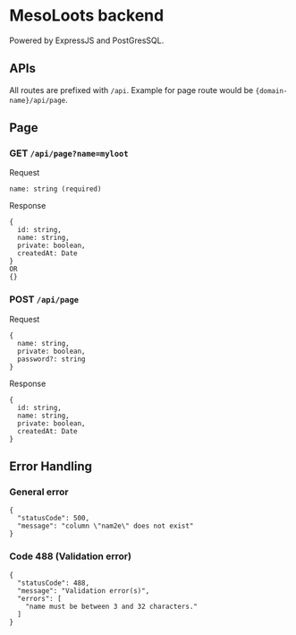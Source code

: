 # MesoLoots backend
Powered by ExpressJS and PostGresSQL.

## APIs
All routes are prefixed with `/api`. Example for page route would be `{domain-name}/api/page`.

## Page
### GET `/api/page?name=myloot`
Request
```
name: string (required)
```
Response
```
{
  id: string,
  name: string,
  private: boolean,
  createdAt: Date
}
OR
{}
```
### POST `/api/page`
Request
```
{
  name: string,
  private: boolean,
  password?: string
}
```
Response
```
{
  id: string,
  name: string,
  private: boolean,
  createdAt: Date
}
```


## Error Handling

### General error
```
{
  "statusCode": 500,
  "message": "column \"nam2e\" does not exist"
}
```

### Code 488 (Validation error)
```
{
  "statusCode": 488,
  "message": "Validation error(s)",
  "errors": [
    "name must be between 3 and 32 characters."
  ]
}
```